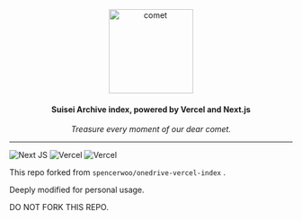 <div align="center">
  <image src="https://raw.githubusercontent.com/aozaki-kuro/archive-guide/main/assets/comet.png" alt="comet" width="150px" />
  <h4>Suisei Archive index, powered by Vercel and Next.js</h4>
  <em>Treasure every moment of our dear comet.</em>
</div>

---

![Next JS](https://img.shields.io/badge/Next-black?style=for-the-badge&logo=next.js&logoColor=white) ![Vercel](https://img.shields.io/badge/vercel-%23000000.svg?style=for-the-badge&logo=vercel&logoColor=white) ![Vercel](https://therealsujitk-vercel-badge.vercel.app/?app=suisei-archive-aozaki&style=for-the-badge)

This repo forked from `spencerwoo/onedrive-vercel-index` .

Deeply modified for personal usage.

DO NOT FORK THIS REPO.
